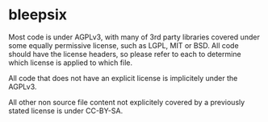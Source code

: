 bleepsix
========

Most code is under AGPLv3, with many of 3rd party libraries covered
under some equally permissive license, such as LGPL, MIT or BSD.
All code should have the license headers, so please refer to
each to determine which license is applied to which file.

All code that does not have an explicit license is implicitely
under the AGPLv3.

All other non source file content not explicitely covered by a 
previously stated license is under CC-BY-SA.


